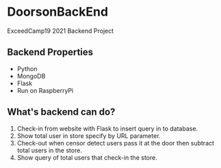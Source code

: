 # DoorsonBackEnd
ExceedCamp19 2021 Backend Project

## Backend Properties
* Python
* MongoDB
* Flask
* Run on RaspberryPi

## What's backend can do?
1. Check-in from website with Flask to insert query in to database.
2. Show total user in store specify by URL parameter.
3.  Check-out when censor detect users pass it at the door then subtract total users in the store.
4. Show query of total users that check-in the store.